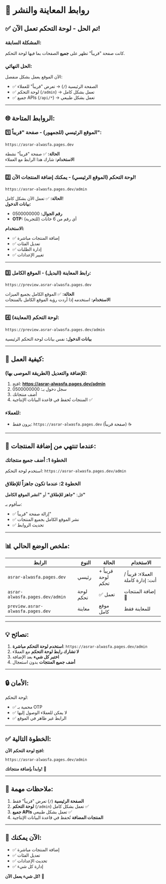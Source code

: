 # 🔗 روابط المعاينة والنشر

## ✅ تم الحل - لوحة التحكم تعمل الآن!

### المشكلة السابقة:
كانت صفحة "قريباً" تظهر على **جميع** الصفحات بما فيها لوحة التحكم.

### الحل النهائي:
الآن الموقع يعمل بشكل منفصل:
- ✅ الصفحة الرئيسية (`/`) → تعرض "قريباً" للعملاء
- ✅ لوحة التحكم (`/admin`) → تعمل بشكل كامل
- ✅ جميع APIs (`/api/*`) → تعمل بشكل طبيعي

---

## 🌐 الروابط المتاحة:

### 1️⃣ الموقع الرئيسي (للجمهور) - صفحة "قريباً":
```
https://asrar-alwasfa.pages.dev
```
**الحالة:** ✅ صفحة "قريباً" نشطة  
**الاستخدام:** شارك هذا الرابط مع العملاء

---

### 2️⃣ لوحة التحكم (الموقع الرئيسي) - يمكنك إضافة المنتجات الآن!
```
https://asrar-alwasfa.pages.dev/admin
```
**الحالة:** ✅ تعمل الآن بشكل كامل!  
**بيانات الدخول:**
- **رقم الجوال:** 0500000000
- **OTP:** أي رقم من 6 خانات (للتجربة)

**الاستخدام:** 
- ✅ إضافة المنتجات مباشرة
- ✅ تعديل الفئات
- ✅ إدارة الطلبات
- ✅ تغيير الإعدادات

---

### 3️⃣ رابط المعاينة (البديل) - الموقع الكامل:
```
https://preview.asrar-alwasfa.pages.dev
```
**الحالة:** ✅ الموقع الكامل بجميع الميزات  
**الاستخدام:** استخدمه إذا أردت رؤية الموقع الكامل بالمنتجات

---

### 4️⃣ لوحة التحكم (المعاينة):
```
https://preview.asrar-alwasfa.pages.dev/admin
```
**بيانات الدخول:** نفس بيانات لوحة التحكم الرئيسية

---

## 🎯 كيفية العمل:

### للإضافة والتعديل (الطريقة الموصى بها):
1. افتح: **https://asrar-alwasfa.pages.dev/admin**
2. سجل دخول بـ: 0500000000
3. أضف منتجاتك
4. المنتجات تُحفظ في قاعدة البيانات الإنتاجية ✅

### للعملاء:
- يرون فقط: `https://asrar-alwasfa.pages.dev` (صفحة قريباً) ☕

---

## 🔄 عندما تنتهي من إضافة المنتجات:

### الخطوة 1: أضف جميع منتجاتك
استخدم لوحة التحكم: `https://asrar-alwasfa.pages.dev/admin`

### الخطوة 2: عندما تكون جاهزاً للإطلاق
قل: **"جاهز للإطلاق"** أو **"انشر الموقع الكامل"**

سأقوم بـ:
- ✅ إزالة صفحة "قريباً"
- ✅ نشر الموقع الكامل بجميع المنتجات
- ✅ تحديث الروابط

---

## 📊 ملخص الوضع الحالي:

| الرابط | النوع | الحالة | الاستخدام |
|--------|------|--------|-----------|
| `asrar-alwasfa.pages.dev` | رئيسي | قريباً + لوحة تحكم | العملاء: قريباً / أنت: إدارة كاملة |
| `asrar-alwasfa.pages.dev/admin` | لوحة تحكم | ✅ تعمل | إضافة المنتجات 🎯 |
| `preview.asrar-alwasfa.pages.dev` | معاينة | موقع كامل | للمعاينة فقط |

---

## 💡 نصائح:

1. **استخدم لوحة التحكم مباشرة**: `https://asrar-alwasfa.pages.dev/admin`
2. **لا تشارك رابط لوحة التحكم** مع العملاء
3. **اختبر كل شيء** بعد الإضافة
4. **أضف جميع المنتجات** بدون استعجال

---

## 🔒 الأمان:

لوحة التحكم:
- ✅ محمية بـ OTP
- ✅ لا يمكن للعملاء الوصول إليها
- ✅ الرابط غير ظاهر في الموقع

---

## ✅ الخطوة التالية:

**افتح لوحة التحكم الآن:**
```
https://asrar-alwasfa.pages.dev/admin
```

**وابدأ بإضافة منتجاتك!** 🎉

---

## 📝 ملاحظات مهمة:

1. **الصفحة الرئيسية** (`/`) تعرض "قريباً" فقط
2. **لوحة التحكم** (`/admin`) تعمل بشكل كامل ✅
3. **جميع APIs** تعمل بشكل طبيعي ✅
4. **المنتجات المضافة** تُحفظ في قاعدة البيانات الإنتاجية

---

## 🎊 الآن يمكنك:
- ✅ إضافة المنتجات مباشرة
- ✅ تعديل الفئات
- ✅ تحديث الإعدادات
- ✅ إدارة كل شيء

**كل شيء يعمل الآن!** 🚀
